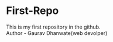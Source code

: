 # First-Repo
This is my first repository in the github.
<br>
Author - Gaurav Dhanwate(web devolper)
